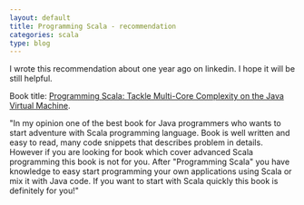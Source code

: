 ```yaml
---
layout: default
title: Programming Scala - recommendation
categories: scala
type: blog
---
```


I wrote this recommendation about one year ago on linkedin. I hope it will be still helpful.

Book title: [Programming Scala: Tackle Multi-Core Complexity on the Java Virtual Machine](ihttp://amzn.to/r0uRU3).

"In my opinion one of the best book for Java programmers who wants to start adventure with Scala 
programming language. Book is well written and easy to read, many code snippets that describes problem 
in details. However if you are looking for book which cover advanced Scala programming this book 
is not for you. After "Programming Scala" you have knowledge to easy start programming your own 
applications using Scala or mix it with Java code. If you want to start with Scala quickly this 
book is definitely for you!"

